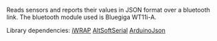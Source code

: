 Reads sensors and reports their values in JSON format over a bluetooth link.
The bluetooth module used is Bluegiga WT11i-A.

Library dependencies:
[iWRAP](https://github.com/jrowberg/iwrap)
[AltSoftSerial](https://github.com/PaulStoffregen/AltSoftSerial)
[ArduinoJson](https://github.com/bblanchon/ArduinoJson)

